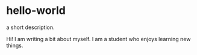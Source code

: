 # hello-world
a short description.

Hi! I am writing a bit about myself. I am a student who enjoys learning new things.  

